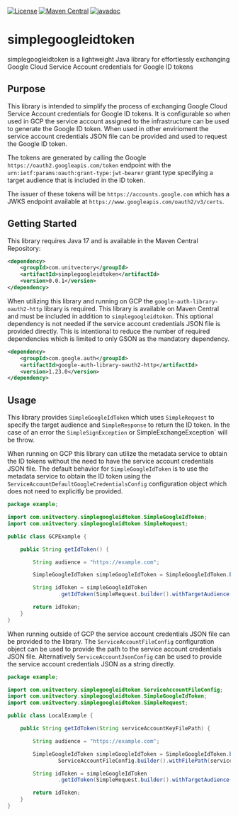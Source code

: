 [![License](https://img.shields.io/badge/License-Apache%202.0-blue.svg)](https://opensource.org/licenses/Apache-2.0) [![Maven Central](https://img.shields.io/maven-central/v/com.unitvectory/simplegoogleidtoken)](https://central.sonatype.com/artifact/com.unitvectory/simplegoogleidtoken) [![javadoc](https://javadoc.io/badge2/com.unitvectory/simplegoogleidtoken/javadoc.svg)](https://javadoc.io/doc/com.unitvectory/simplegoogleidtoken)

# simplegoogleidtoken

simplegoogleidtoken is a lightweight Java library for effortlessly exchanging Google Cloud Service Account credentials for Google ID tokens

## Purpose

This library is intended to simplify the process of exchanging Google Cloud Service Account credentials for Google ID tokens. It is configurable so when used in GCP the service account assigned to the infrastructure can be used to generate the Google ID token.  When used in other envirioment the service account credentials JSON file can be provided and used to request the Google ID token.

The tokens are generated by calling the Google `https://oauth2.googleapis.com/token` endpoint with the `urn:ietf:params:oauth:grant-type:jwt-bearer` grant type specifying a target audience that is included in the ID token.

The issuer of these tokens will be `https://accounts.google.com` which has a JWKS endpoint available at `https://www.googleapis.com/oauth2/v3/certs`.

## Getting Started

This library requires Java 17 and is available in the Maven Central Repository:

```xml
<dependency>
    <groupId>com.unitvectory</groupId>
    <artifactId>simplegoogleidtoken</artifactId>
    <version>0.0.1</version>
</dependency>
```

When utilizing this library and running on GCP the `google-auth-library-oauth2-http` library is required.  This library is available on Maven Central and must be included in addition to `simplegoogleidtoken`. This optional dependency is not needed if the service account credentials JSON file is provided directly.  This is intentional to reduce the number of required dependencies which is limited to only GSON as the mandatory dependency.

```xml
<dependency>
    <groupId>com.google.auth</groupId>
    <artifactId>google-auth-library-oauth2-http</artifactId>
    <version>1.23.0</version>
</dependency>
```

## Usage

This library provides `SimpleGoogleIdToken` which uses `SimpleRequest` to specify the target audience and `SimpleResponse` to return the ID token.  In the case of an error the `SimpleSignException` or SimpleExchangeException` will be throw.

When running on GCP this library can utilize the metadata service to obtain the ID tokens without the need to have the service account credentials JSON file.  The default behavior for `SimpleGoogleIdToken` is to use the metadata service to obtain the ID token using the `ServiceAccountDefaultGoogleCredentialsConfig` configuration object which does not need to explicitly be provided.

```java
package example;

import com.unitvectory.simplegoogleidtoken.SimpleGoogleIdToken;
import com.unitvectory.simplegoogleidtoken.SimpleRequest;

public class GCPExample {

    public String getIdToken() {

        String audience = "https://example.com";

        SimpleGoogleIdToken simpleGoogleIdToken = SimpleGoogleIdToken.builder().build();

        String idToken = simpleGoogleIdToken
                .getIdToken(SimpleRequest.builder().withTargetAudience(audience).build()).getIdToken();

        return idToken;
    }
}
```

When running outside of GCP the service account credentials JSON file can be provided to the library.  The `ServiceAccountFileConfig` configuration object can be used to provide the path to the service account credentials JSON file. Alternatively `ServiceAccountJsonConfig` can be used to provide the service account credentials JSON as a string directly.

```java
package example;

import com.unitvectory.simplegoogleidtoken.ServiceAccountFileConfig;
import com.unitvectory.simplegoogleidtoken.SimpleGoogleIdToken;
import com.unitvectory.simplegoogleidtoken.SimpleRequest;

public class LocalExample {

    public String getIdToken(String serviceAccountKeyFilePath) {

        String audience = "https://example.com";

        SimpleGoogleIdToken simpleGoogleIdToken = SimpleGoogleIdToken.builder().withServiceAccountConfig(
                ServiceAccountFileConfig.builder().withFilePath(serviceAccountKeyFilePath).build()).build();

        String idToken = simpleGoogleIdToken
                .getIdToken(SimpleRequest.builder().withTargetAudience(audience).build()).getIdToken();

        return idToken;
    }
}
```
